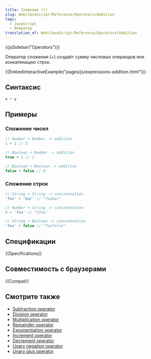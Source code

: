 ```yaml
---
title: Сложение (+)
slug: Web/JavaScript/Reference/Operators/Addition
tags:
  - JavaScript
  - Оператор
translation_of: Web/JavaScript/Reference/Operators/Addition
---
```


{{jsSidebar("Operators")}}

Оператор сложения (+) создаёт сумму числовых операндов или конкатенацию строк.

{{EmbedInteractiveExample("pages/js/expressions-addition.html")}}

## Синтаксис

```js
x + y
```

## Примеры

### Сложение чисел

```js
// Number + Number -> addition
1 + 2 // 3

// Boolean + Number -> addition
true + 1 // 2

// Boolean + Boolean -> addition
false + false // 0
```

### Сложение строк

```js
// String + String -> concatenation
'foo' + 'bar' // "foobar"

// Number + String -> concatenation
5 + 'foo' // "5foo"

// String + Boolean -> concatenation
'foo' + false // "foofalse"
```

## Спецификации

{{Specifications}}

## Совместимость с браузерами

{{Compat}}

## Смотрите также

- [Subtraction operator](/ru/docs/Web/JavaScript/Reference/Operators/Subtraction)
- [Division operator](/ru/docs/Web/JavaScript/Reference/Operators/Division)
- [Multiplication operator](/ru/docs/Web/JavaScript/Reference/Operators/Multiplication)
- [Remainder operator](/ru/docs/Web/JavaScript/Reference/Operators/Remainder)
- [Exponentiation operator](/ru/docs/Web/JavaScript/Reference/Operators/Exponentiation)
- [Increment operator](/ru/docs/Web/JavaScript/Reference/Operators/Increment)
- [Decrement operator](/ru/docs/Web/JavaScript/Reference/Operators/Decrement)
- [Unary negation operator](/ru/docs/Web/JavaScript/Reference/Operators/Unary_negation)
- [Unary plus operator](/ru/docs/Web/JavaScript/Reference/Operators/Unary_plus)
